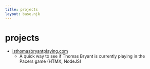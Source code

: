 ```yaml
---
title: projects
layout: base.njk
---
```


# projects
* [isthomasbryantplaying.com](https://isthomasbryantplaying.com)
  - A quick way to see if Thomas Bryant is  currently playing in the Pacers
  game (HTMX, NodeJS)

